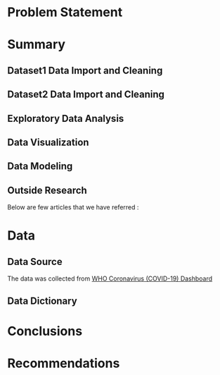 # **Problem Statement**



# **Summary**

## Dataset1 Data Import and Cleaning 


## Dataset2 Data Import and Cleaning 

## Exploratory Data Analysis

## Data Visualization

## Data Modeling

## Outside Research

Below are few articles that we have referred  :

# **Data**

## Data Source
The data was collected from  [WHO Coronavirus (COVID-19) Dashboard](https://covid19.who.int/info/)

## Data Dictionary


# **Conclusions**

# **Recommendations**

